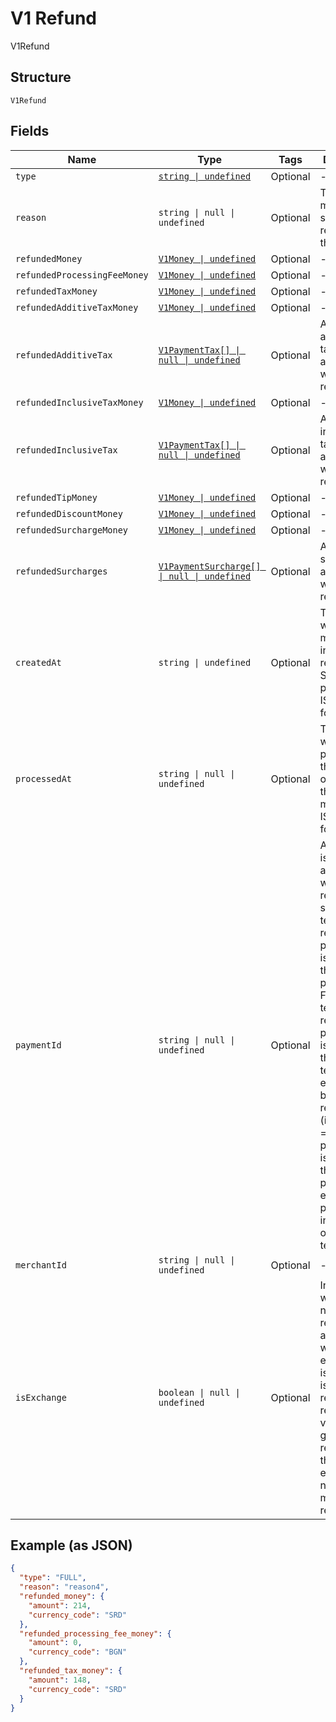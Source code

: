 
# V1 Refund

V1Refund

## Structure

`V1Refund`

## Fields

| Name | Type | Tags | Description |
|  --- | --- | --- | --- |
| `type` | [`string \| undefined`](../models/v1-refund-type.md) | Optional | - |
| `reason` | `string \| null \| undefined` | Optional | The merchant-specified reason for the refund. |
| `refundedMoney` | [`V1Money \| undefined`](../models/v1-money.md) | Optional | - |
| `refundedProcessingFeeMoney` | [`V1Money \| undefined`](../models/v1-money.md) | Optional | - |
| `refundedTaxMoney` | [`V1Money \| undefined`](../models/v1-money.md) | Optional | - |
| `refundedAdditiveTaxMoney` | [`V1Money \| undefined`](../models/v1-money.md) | Optional | - |
| `refundedAdditiveTax` | [`V1PaymentTax[] \| null \| undefined`](../models/v1-payment-tax.md) | Optional | All of the additive taxes associated with the refund. |
| `refundedInclusiveTaxMoney` | [`V1Money \| undefined`](../models/v1-money.md) | Optional | - |
| `refundedInclusiveTax` | [`V1PaymentTax[] \| null \| undefined`](../models/v1-payment-tax.md) | Optional | All of the inclusive taxes associated with the refund. |
| `refundedTipMoney` | [`V1Money \| undefined`](../models/v1-money.md) | Optional | - |
| `refundedDiscountMoney` | [`V1Money \| undefined`](../models/v1-money.md) | Optional | - |
| `refundedSurchargeMoney` | [`V1Money \| undefined`](../models/v1-money.md) | Optional | - |
| `refundedSurcharges` | [`V1PaymentSurcharge[] \| null \| undefined`](../models/v1-payment-surcharge.md) | Optional | A list of all surcharges associated with the refund. |
| `createdAt` | `string \| undefined` | Optional | The time when the merchant initiated the refund for Square to process, in ISO 8601 format. |
| `processedAt` | `string \| null \| undefined` | Optional | The time when Square processed the refund on behalf of the merchant, in ISO 8601 format. |
| `paymentId` | `string \| null \| undefined` | Optional | A Square-issued ID associated with the refund. For single-tender refunds, payment_id is the ID of the original payment ID. For split-tender refunds, payment_id is the ID of the original tender. For exchange-based refunds (is_exchange == true), payment_id is the ID of the original payment ID even if the payment includes other tenders. |
| `merchantId` | `string \| null \| undefined` | Optional | - |
| `isExchange` | `boolean \| null \| undefined` | Optional | Indicates whether or not the refund is associated with an exchange. If is_exchange is true, the refund reflects the value of goods returned in the exchange not the total money refunded. |

## Example (as JSON)

```json
{
  "type": "FULL",
  "reason": "reason4",
  "refunded_money": {
    "amount": 214,
    "currency_code": "SRD"
  },
  "refunded_processing_fee_money": {
    "amount": 0,
    "currency_code": "BGN"
  },
  "refunded_tax_money": {
    "amount": 148,
    "currency_code": "SRD"
  }
}
```


